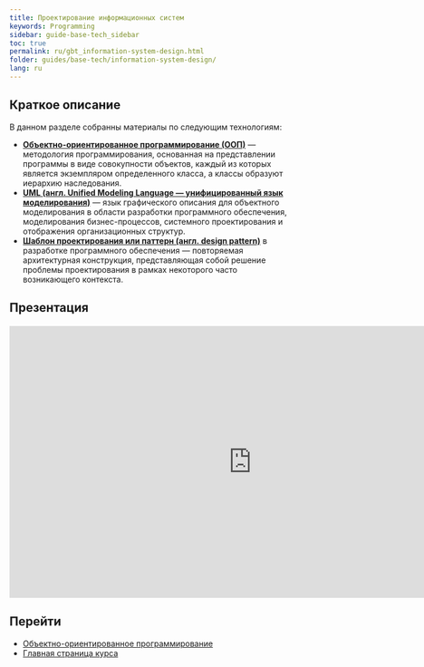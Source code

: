 ```yaml
---
title: Проектирование информационных систем
keywords: Programming
sidebar: guide-base-tech_sidebar
toc: true
permalink: ru/gbt_information-system-design.html
folder: guides/base-tech/information-system-design/
lang: ru
---
```


## Краткое описание

В данном разделе собранны материалы по следующим технологиям:

* [**Объектно-ориентированное программирование (ООП)**](gbt_ood.html) — методология программирования, основанная на представлении программы в виде совокупности объектов, каждый из которых является экземпляром определенного класса, а классы образуют иерархию наследования.
* [**UML (англ. Unified Modeling Language — унифицированный язык моделирования)**](gbt_uml.html) — язык графического описания для объектного моделирования в области разработки программного обеспечения, моделирования бизнес-процессов, системного проектирования и отображения организационных структур.
* [**Шаблон проектирования или паттерн (англ. design pattern)**](gbt_design-patterns.html) в разработке программного обеспечения — повторяемая архитектурная конструкция, представляющая собой решение проблемы проектирования в рамках некоторого часто возникающего контекста.

## Презентация

<div class="thumb-wrap" style="margin-top: 20px; margin-bottom: 20px">
    <iframe width="854" height="480" src="https://www.youtube.com/embed/UIwQKdiFat8?list=PLlhqsC7hBaSezv_J4znt-NbFq4MCzcYzk" frameborder="0" allowfullscreen></iframe>
</div>

## Перейти

* [Объектно-ориентированное программирование](gbt_ood.html)
* [Главная страница курса](gbt_landing-page.html)